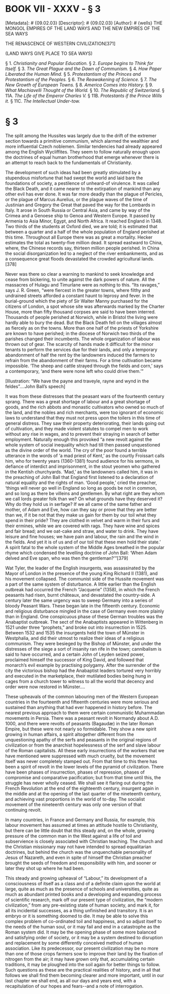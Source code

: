 # BOOK VII - XXXV - § 3
[Metadata]: # {09.02.03}
[Descriptor]: # {09.02.03}
[Author]: # {wells}
THE MONGOL EMPIRES OF THE LAND WAYS AND THE NEW EMPIRES OF THE SEA WAYS

THE RENASCENCE OF WESTERN CIVILIZATION[371]

(LAND WAYS GIVE PLACE TO SEA WAYS)

§ 1. _Christianity and Popular Education._ § 2. _Europe begins to
Think for Itself._ § 3. _The Great Plague and the Dawn of      Communism._ § 4.
_How Paper Liberated the Human Mind._ § 5.      _Protestantism of the Princes
and Protestantism of the Peoples._ §      6. _The Reawakening of Science._ § 7.
_The New Growth of European      Towns._ § 8. _America Comes into History._ §
9. _What Machiavelli      Thought of the World._ § 10. _The Republic of
Switzerland._ § 11A.      _The Life of the Emperor Charles V._ § 11B.
_Protestants if the      Prince Wills it._ § 11C. _The Intellectual Under-tow._

# § 3
The split among the Hussites was largely due to the drift of the extremer
section towards a primitive communism, which alarmed the wealthier and more
influential Czech noblemen. Similar tendencies had already appeared among the
English Wycliffites. They seem to follow naturally enough upon the doctrines of
equal human brotherhood that emerge whenever there is an attempt to reach back
to the fundamentals of Christianity.

The development of such ideas had been greatly stimulated by a stupendous
misfortune that had swept the world and laid bare the foundations of society, a
pestilence of unheard-of virulence. It was called the Black Death, and it came
nearer to the extirpation of mankind than any other evil has ever done. It was
far more deadly than the plague of Pericles, or the plague of Marcus Aurelius,
or the plague waves of the time of Justinian and Gregory the Great that paved
the way for the Lombards in Italy. It arose in South Russia or Central Asia,
and came by way of the Crimea and a Genoese ship to Genoa and Western Europe.
It passed by Armenia to Asia Minor, Egypt, and North Africa. It reached England
in 1348. Two thirds of the students at Oxford died, we are told; it is
estimated that between a quarter and a half of the whole population of England
perished at this time. Throughout all Europe there was as great a mortality.
Hecker estimates the total as twenty-five million dead. It spread eastward to
China, where, the Chinese records say, thirteen million people perished. In
China the social disorganization led to a neglect of the river embankments, and
as a consequence great floods devastated the crowded agricultural lands.[378]

Never was there so clear a warning to mankind to seek knowledge and cease from
bickering, to unite against the dark powers of nature. All the massacres of
Hulagu and Timurlane were as nothing to this. “Its ravages,” says J. R. Green,
“were fiercest in the greater towns, where filthy and undrained streets
afforded a constant haunt to leprosy and fever. In the burial-ground which the
piety of Sir Walter Manny purchased for the citizens of London, a spot whose
site was afterwards marked by the Charter House, more than fifty thousand
corpses are said to have been interred. Thousands of people perished at
Norwich, while in Bristol the living were hardly able to bury the dead. But the
Black Death fell on the villages almost as fiercely as on the towns. More than
one half of the priests of Yorkshire are known to have perished; in the diocese
of Norwich two thirds of the parishes changed their incumbents. The whole
organization of labour was thrown out of gear. The scarcity of hands made it
difficult for the minor tenants to perform the services due for their lands,
and only a temporary abandonment of half the rent by the landowners induced the
farmers to refrain from the abandonment of their farms. For a time cultivation
became impossible. ‘The sheep and cattle strayed through the fields and corn,’
says a contemporary, ‘and there were none left who could drive them.’”

[Illustration: “We have the payne and traveyle, rayne and wynd in the
feldes”....John Ball’s speech]

It was from these distresses that the peasant wars of the fourteenth century
sprang. There was a great shortage of labour and a great shortage of goods, and
the rich abbots and monastic cultivators who owned so much of the land, and the
nobles and rich merchants, were too ignorant of economic laws to understand
that they must not press upon the toilers in this time of general distress.
They saw their property deteriorating, their lands going out of cultivation,
and they made violent statutes to compel men to work without any rise in wages,
and to prevent their straying in search of better employment. Naturally enough
this provoked “a new revolt against the whole system of social inequality which
had till then passed unquestioned as the divine order of the world. The cry of
the poor found a terrible utterance in the words of ‘a mad priest of Kent,’ as
the courtly Froissart calls him, who for twenty years (1360-1381) found
audience for his sermons, in defiance of interdict and imprisonment, in the
stout yeomen who gathered in the Kentish churchyards. ‘Mad,’ as the landowners
called him, it was in the preaching of John Ball that England first listened to
a declaration of natural equality and the rights of man. ‘Good people,’ cried
the preacher, ‘things will never go well in England so long as goods be not in
common, and so long as there be villeins and gentlemen. By what right are they
whom we call lords greater folk than we? On what grounds have they deserved it?
Why do they hold us in serfage? If we all came of the same father and mother,
of Adam and Eve, how can they say or prove that they are better than we, if it
be not that they make us gain for them by our toil what they spend in their
pride? They are clothed in velvet and warm in their furs and their ermines,
while we are covered with rags. They have wine and spices and fair bread; and
we oat-cake and straw, and water to drink. They have leisure and fine houses;
we have pain and labour, the rain and the wind in the fields. And yet it is of
us and of our toil that these men hold their state.’ A spirit fatal to the
whole system of the Middle Ages breathed in the popular rhyme which condensed
the levelling doctrine of John Ball: ‘When Adam delved and Eve span, who was
then the gentleman?’”[379]

Wat Tyler, the leader of the English insurgents, was assassinated by the Mayor
of London in the presence of the young King Richard II (1381), and his movement
collapsed. The communist side of the Hussite movement was a part of the same
system of disturbance. A little earlier than the English outbreak had occurred
the French “Jacquerie” (1358), in which the French peasants had risen, burnt
châteaux, and devastated the country-side. A century later the same urgency was
to sweep Germany into a series of bloody Peasant Wars. These began late in the
fifteenth century. Economic and religious disturbance mingled in the case of
Germany even more plainly than in England. One conspicuous phase of these
German troubles was the Anabaptist outbreak. The sect of the Anabaptists
appeared in Wittenberg in 1521 under three “prophets,” and broke out into
insurrection in 1525. Between 1532 and 1535 the insurgents held the town of
Münster in Westphalia, and did their utmost to realize their ideas of a
religious communism. They were besieged by the Bishop of Münster, and under the
distresses of the siege a sort of insanity ran rife in the town; cannibalism is
said to have occurred, and a certain John of Leyden seized power, proclaimed
himself the successor of King David, and followed that monarch’s evil example
by practising polygamy. After the surrender of the city the victorious bishop
had the Anabaptist leaders tortured very horribly and executed in the
marketplace, their mutilated bodies being hung in cages from a church tower to
witness to all the world that decency and order were now restored in
Münster....

These upheavals of the common labouring men of the Western European countries
in the fourteenth and fifteenth centuries were more serious and sustained than
anything that had ever happened in history before. The nearest previous
approach to them were certain communistic Muhammadan movements in Persia. There
was a peasant revolt in Normandy about A.D. 1000, and there were revolts of
peasants (Bagaudæ) in the later Roman Empire, but these were not nearly so
formidable. They show a new spirit growing in human affairs, a spirit
altogether different from the unquestioning apathy of the serfs and peasants in
the original regions of civilization or from the anarchist hopelessness of the
serf and slave labour of the Roman capitalists. All these early insurrections
of the workers that we have mentioned were suppressed with much cruelty, but
the movement itself was never completely stamped out. From that time to this
there has been a spirit of revolt in the lower levels of the pyramid of
civilization. There have been phases of insurrection, phases of repression,
phases of compromise and comparative pacification; but from that time until
this, the struggle has never wholly ceased. We shall see it flaring out during
the French Revolution at the end of the eighteenth century, insurgent again in
the middle and at the opening of the last quarter of the nineteenth century,
and achieving vast proportions in the world of to-day. The socialist movement
of the nineteenth century was only one version of that continuing revolt.

In many countries, in France and Germany and Russia, for example, this labour
movement has assumed at times an attitude hostile to Christianity, but there
can be little doubt that this steady and, on the whole, growing pressure of the
common man in the West against a life of toil and subservience is closely
associated with Christian teaching. The church and the Christian missionary may
not have intended to spread equalitarian doctrines, but behind the church was
the unquenchable personality of Jesus of Nazareth, and even in spite of himself
the Christian preacher brought the seeds of freedom and responsibility with
him, and sooner or later they shot up where he had been.

This steady and growing upheaval of “Labour,” its development of a
consciousness of itself as a class and of a definite claim upon the world at
large, quite as much as the presence of schools and universities, quite as much
as abundant printed books and a developing and expanding process of scientific
research, mark off our present type of civilization, the “modern civilization,”
from any pre-existing state of human society, and mark it, for all its
incidental successes, as a thing unfinished and transitory. It is an embryo or
it is something doomed to die. It may be able to solve this complex problem of
co-ordinated toil and happiness, and so adjust itself to the needs of the human
soul, or it may fail and end in a catastrophe as the Roman system did. It may
be the opening phase of some more balanced and satisfying order of society, or
it may be a system destined to disruption and replacement by some differently
conceived method of human association. Like its predecessor, our present
civilization may be no more than one of those crops farmers sow to improve
their land by the fixation of nitrogen from the air; it may have grown only
that, accumulating certain traditions, it may be ploughed into the soil again
for better things to follow. Such questions as these are the practical
realities of history, and in all that follows we shall find them becoming
clearer and more important, until in our last chapter we shall end, as all our
days and years end, with a recapitulation of our hopes and fears--and a note of
interrogation.

